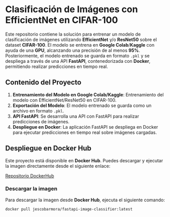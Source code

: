 # Clasificación de Imágenes con EfficientNet en CIFAR-100

Este repositorio contiene la solución para entrenar un modelo de clasificación de imágenes utilizando **EfficientNet** y/o **ResNet50** sobre el dataset **CIFAR-100**. El modelo se entrena en **Google Colab**/**Kaggle** con ayuda de una **GPU**, alcanzando una precisión de al menos **95%**. Posteriormente, el modelo entrenado se guarda en formato `.pkl` y se despliega a través de una API **FastAPI**, contenedorizada con **Docker**, permitiendo realizar predicciones en tiempo real.

## Contenido del Proyecto

1. **Entrenamiento del Modelo en Google Colab/Kaggle**: Entrenamiento del modelo con EfficientNet/ResNet50 en CIFAR-100.
2. **Exportación del Modelo**: El modelo entrenado se guarda como un archivo en formato `.pkl`.
3. **API FastAPI**: Se desarrolla una API con FastAPI para realizar predicciones de imágenes.
4. **Despliegue en Docker**: La aplicación FastAPI se despliega en Docker para ejecutar predicciones en tiempo real sobre imágenes cargadas. 

## Despliegue en Docker Hub

Este proyecto está disponible en **Docker Hub**. Puedes descargar y ejecutar la imagen directamente desde el siguiente enlace:

[Repositorio DockerHub](https://hub.docker.com/repository/docker/jescobarmora/fastapi-image-classifier/general)

### Descargar la imagen

Para descargar la imagen desde **Docker Hub**, ejecuta el siguiente comando:

```bash
docker pull jescobarmora/fastapi-image-classifier:latest
